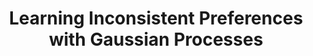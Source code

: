 ---
layout: default
title: "Learning Inconsistent Preferences with Gaussian Processes"
authors: <ins>Siu Lun Chau</ins>, Javier González, Dino Sejdinovic
venue: International Conference on Artificial Intelligence and Statistics (AISTATS)
venue_short: AISTATS
year: 2022
pdf: https://proceedings.mlr.press/v151/lun-chau22a/lun-chau22a.pdf
code:
doi:
video: https://slideslive.at/38980474/learning-inconsistent-preferences-with-gaussian-processes?ref=speaker-30833
preprint: "false"
thumbnail: "../assets/img/publications/2022-pref.png"
UAI: true
PM: true
---